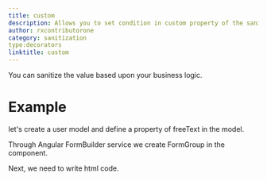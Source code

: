 ```yaml
---
title: custom
description: Allows you to set condition in custom property of the sanitizer.
author: rxcontributorone
category: sanitization
type:decorators
linktitle: custom
---
```

 
<div class="title-bar"><p>You can sanitize the value based upon your business logic.</p></div>

# Example  
let's create a user model and define a property of freeText in the model.
<div component="app-code" key="custom-add-model"></div> 

Through Angular FormBuilder service we create FormGroup in the component.

<div component="app-code" key="custom-add-component"></div> 
Next, we need to write html code.
<div component="app-code" key="custom-add-html"></div> 
<div component="app-example-runner" ref-component="app-custom-add"></div>
